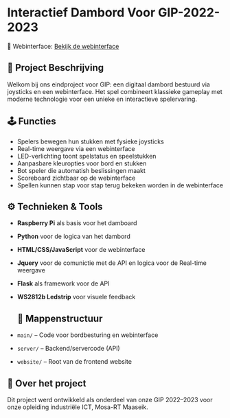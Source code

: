 # Interactief Dambord Voor GIP-2022-2023
:link: Webinterface: [Bekijk de webinterface](https://dambord.netlify.app/)

## :brain: Project Beschrijving
Welkom bij ons eindproject voor GIP: een digitaal dambord bestuurd via joysticks en een webinterface. Het spel combineert klassieke gameplay met moderne technologie voor een unieke en interactieve spelervaring.

## :joystick: Functies
- Spelers bewegen hun stukken met fysieke joysticks
- Real-time weergave via een webinterface
- LED-verlichting toont spelstatus en speelstukken
- Aanpasbare kleuropties voor bord en stukken
- Bot speler die automatish beslissingen maakt
- Scoreboard zichtbaar op de webinterface
- Spellen kunnen stap voor stap terug bekeken worden in de webinterface

## :gear: Technieken & Tools
- **Raspberry Pi** als basis voor het damboard
- **Python** voor de logica van het dambord
- **HTML/CSS/JavaScript** voor de webinterface
- **Jquery** voor de comunictie met de API en logica voor de Real-time weergave
- **Flask** als framework voor de API
- **WS2812b Ledstrip** voor visuele feedback

  ## :file_folder: Mappenstructuur
- `main/` – Code voor bordbesturing en webinterface
- `server/` – Backend/servercode (API)
- `website/` – Root van de frontend website

## :star2: Over het project
Dit project werd ontwikkeld als onderdeel van onze GIP 2022–2023 voor onze opleiding industriële ICT, Mosa-RT Maaseik.
